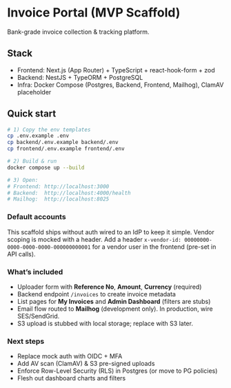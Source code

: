 # Invoice Portal (MVP Scaffold)

Bank-grade invoice collection & tracking platform.

## Stack
- Frontend: Next.js (App Router) + TypeScript + react-hook-form + zod
- Backend: NestJS + TypeORM + PostgreSQL
- Infra: Docker Compose (Postgres, Backend, Frontend, Mailhog), ClamAV placeholder

## Quick start
```bash
# 1) Copy the env templates
cp .env.example .env
cp backend/.env.example backend/.env
cp frontend/.env.example frontend/.env

# 2) Build & run
docker compose up --build

# 3) Open:
# Frontend: http://localhost:3000
# Backend:  http://localhost:4000/health
# Mailhog:  http://localhost:8025
```

### Default accounts
This scaffold ships without auth wired to an IdP to keep it simple. Vendor scoping is mocked with a header.
Add a header `x-vendor-id: 00000000-0000-0000-0000-000000000001` for a vendor user in the frontend (pre-set in API calls).

### What’s included
- Uploader form with **Reference No**, **Amount**, **Currency** (required)
- Backend endpoint `/invoices` to create invoice metadata
- List pages for **My Invoices** and **Admin Dashboard** (filters are stubs)
- Email flow routed to **Mailhog** (development only). In production, wire SES/SendGrid.
- S3 upload is stubbed with local storage; replace with S3 later.

### Next steps
- Replace mock auth with OIDC + MFA
- Add AV scan (ClamAV) & S3 pre-signed uploads
- Enforce Row-Level Security (RLS) in Postgres (or move to PG policies)
- Flesh out dashboard charts and filters
